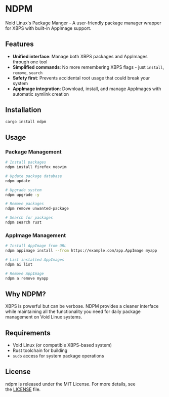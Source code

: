 # NDPM

Noid Linux's Package Manger - A user-friendly package manager wrapper for XBPS with built-in AppImage support.

## Features

- **Unified interface**: Manage both XBPS packages and AppImages through one tool
- **Simplified commands**: No more remembering XBPS flags - just `install`, `remove`, `search`
- **Safety first**: Prevents accidental root usage that could break your system
- **AppImage integration**: Download, install, and manage AppImages with automatic symlink creation

## Installation

```bash
cargo install ndpm
```

## Usage

### Package Management

```bash
# Install packages
ndpm install firefox neovim

# Update package database
ndpm update

# Upgrade system
ndpm upgrade -y

# Remove packages
ndpm remove unwanted-package

# Search for packages
ndpm search rust
```

### AppImage Management

```bash
# Install AppImage from URL
ndpm appimage install --from https://example.com/app.AppImage myapp

# List installed AppImages
ndpm ai list

# Remove AppImage
ndpm a remove myapp
```

## Why NDPM?

XBPS is powerful but can be verbose. NDPM provides a cleaner interface while maintaining all the functionality you need for daily package management on Void Linux systems.

## Requirements

- Void Linux (or compatible XBPS-based system)
- Rust toolchain for building
- `sudo` access for system package operations

## License

ndpm is released under the MIT License. For more details, see the [LICENSE](https://github.com/noid-linux/ndpm/blob/main/LICENSE) file.
